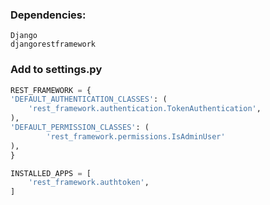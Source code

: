 ### Dependencies:

    Django
    djangorestframework

### Add to settings.py

```py
REST_FRAMEWORK = {
'DEFAULT_AUTHENTICATION_CLASSES': (
    'rest_framework.authentication.TokenAuthentication',
),
'DEFAULT_PERMISSION_CLASSES': (
        'rest_framework.permissions.IsAdminUser'
),
}
```
```py
INSTALLED_APPS = [
    'rest_framework.authtoken',
]
```